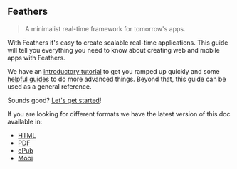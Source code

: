 ## Feathers

> A minimalist real-time framework for tomorrow's apps.

With Feathers it's easy to create scalable real-time applications. This guide will tell you everything you need to know about creating web and mobile apps with Feathers.

We have an [introductory tutorial](getting-started/your-first-app/readme.md) to get you ramped up quickly and some [helpful guides](guides/readme.md) to do more advanced things. Beyond that, this guide can be used as a general reference.

Sounds good? [Let's get started](getting-started/readme.md)!

If you are looking for different formats we have the latest version of this doc available in:

- [HTML](http://docs.feathersjs.com)
- [PDF](https://www.gitbook.com/download/pdf/book/feathersjs/feathers-docs)
- [ePub](https://www.gitbook.com/download/epub/book/feathersjs/feathers-docs)
- [Mobi](https://www.gitbook.com/download/mobi/book/feathersjs/feathers-docs)